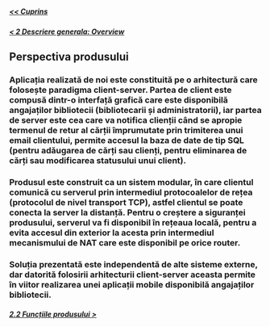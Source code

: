 ##### [<< Cuprins](../Cuprins.md)
##### [< 2 Descriere generala: Overview](2.0%20Overview.md)
## Perspectiva produsului
### Aplicația realizată de noi este constituită pe o arhitectură care folosește paradigma client-server. Partea de client este compusă dintr-o interfață grafică care este disponibilă angajaților bibliotecii (bibliotecarii și administratorii), iar partea de server este cea care va notifica clienții când se apropie termenul de retur al cărții împrumutate prin trimiterea unui email clientului, permite accesul la baza de date de tip SQL (pentru adăugarea de cărți sau clienți, pentru eliminarea de cărți sau modificarea statusului unui client). 
###  Produsul este construit ca un sistem modular, în care clientul comunică cu serverul prin intermediul protocoalelor de rețea (protocolul de nivel transport TCP), astfel clientul se poate conecta la server la distanță. Pentru o creștere a siguranței produsului, serverul va fi disponibil în rețeaua locală, pentru a evita accesul din exterior la acesta prin intermediul mecanismului de NAT care este disponibil pe orice router. 
### Soluția prezentată este independentă de alte sisteme externe, dar datorită folosirii arhitecturii client-server aceasta permite în viitor realizarea unei aplicații mobile disponibilă angajaților bibliotecii. 
##### [2.2 Funcțiile produsului >](2.2%20Funcțiile%20produsului.md)